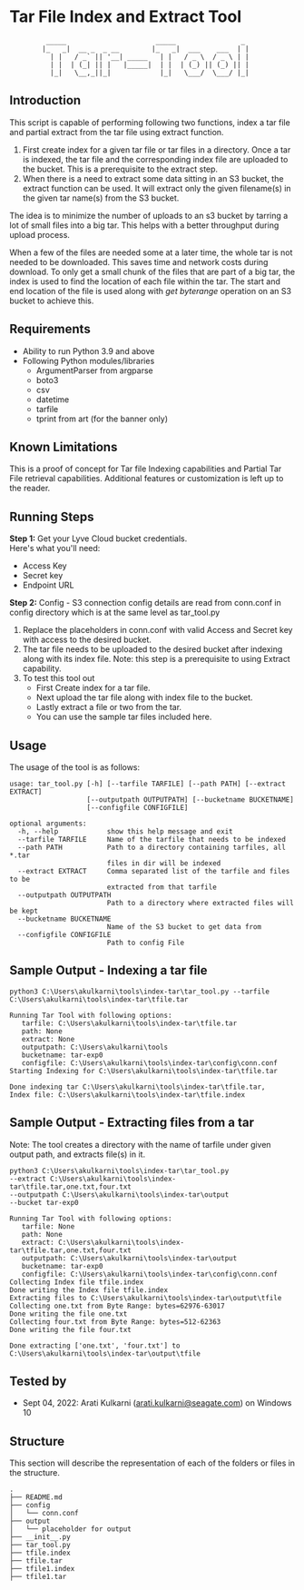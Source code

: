 
# Tar File Index and Extract Tool

             _____                      _____                _
            |_   _|  __ _  _ __        |_   _|  ___    ___  | |
              | |   / _` || '__| _____   | |   / _ \  / _ \ | |
              | |  | (_| || |   |_____|  | |  | (_) || (_) || |
              |_|   \__,_||_|            |_|   \___/  \___/ |_|
              

## Introduction
This script is capable of performing following two functions, index a tar file and partial extract from the tar file using extract function.

1. First create index for a given tar file or tar files in a directory. Once a tar is indexed, the tar file and the corresponding index file are uploaded to the bucket. This is a prerequisite to the extract step.
2. When there is a need to extract some data sitting in an S3 bucket, the extract function can be used. It will extract only the given filename(s) in the given tar name(s) from the S3 bucket. 

The idea is to minimize the number of uploads to an s3 bucket by tarring a lot of small files into a big tar.
This helps with a better throughput during upload process. 

When a few of the files are needed some at a later time, the whole tar is not needed to be downloaded. This saves time and network costs during download.
To only get a small chunk of the files that are part of a big tar, the index is used to find the location of each file within the tar. The start and end location of the file is used along with *get byterange* operation on an S3 bucket to achieve this. 

## Requirements
* Ability to run Python 3.9 and above
* Following Python modules/libraries
  - ArgumentParser from argparse
  - boto3
  - csv
  - datetime
  - tarfile
  - tprint from art (for the banner only)

## Known Limitations 
This is a proof of concept for Tar file Indexing capabilities and Partial Tar File retrieval capabilities. 
Additional features or customization is left up to the reader.

## Running Steps
**Step 1:** Get your Lyve Cloud bucket credentials.   
Here's what you'll need:
* Access Key
* Secret key
* Endpoint URL

**Step 2:** 
Config - S3 connection config details are read from conn.conf in config directory
which is at the same level as tar_tool.py

1. Replace the placeholders in conn.conf with valid Access and Secret
key with access to the desired bucket.
2. The tar file needs to be uploaded to the desired bucket after indexing along
with its index file. Note: this step is a prerequisite to using Extract capability.
3. To test this tool out 
    -   First Create index for a tar file.
    -   Next upload the tar file along with index file to the bucket.
    -   Lastly extract a file or two from the tar.
    -   You can use the sample tar files included here.

## Usage
The usage of the tool is as follows:
```
usage: tar_tool.py [-h] [--tarfile TARFILE] [--path PATH] [--extract EXTRACT]
                   [--outputpath OUTPUTPATH] [--bucketname BUCKETNAME]
                   [--configfile CONFIGFILE]

optional arguments:
  -h, --help            show this help message and exit
  --tarfile TARFILE     Name of the tarfile that needs to be indexed
  --path PATH           Path to a directory containing tarfiles, all *.tar
                        files in dir will be indexed
  --extract EXTRACT     Comma separated list of the tarfile and files to be
                        extracted from that tarfile
  --outputpath OUTPUTPATH
                        Path to a directory where extracted files will be kept
  --bucketname BUCKETNAME
                        Name of the S3 bucket to get data from
  --configfile CONFIGFILE
                        Path to config File
```
## Sample Output - Indexing a tar file

```
python3 C:\Users\akulkarni\tools\index-tar\tar_tool.py --tarfile C:\Users\akulkarni\tools\index-tar\tfile.tar

Running Tar Tool with following options:
   tarfile: C:\Users\akulkarni\tools\index-tar\tfile.tar
   path: None
   extract: None
   outputpath: C:\Users\akulkarni\tools
   bucketname: tar-exp0
   configfile: C:\Users\akulkarni\tools\index-tar\config\conn.conf
Starting Indexing for C:\Users\akulkarni\tools\index-tar\tfile.tar

Done indexing tar C:\Users\akulkarni\tools\index-tar\tfile.tar,
Index file: C:\Users\akulkarni\tools\index-tar\tfile.index
```



## Sample Output - Extracting files from a tar

Note: The tool creates a directory with the name of tarfile under given output path, and extracts file(s) in it.

```
python3 C:\Users\akulkarni\tools\index-tar\tar_tool.py
--extract C:\Users\akulkarni\tools\index-tar\tfile.tar,one.txt,four.txt
--outputpath C:\Users\akulkarni\tools\index-tar\output
--bucket tar-exp0

Running Tar Tool with following options:
   tarfile: None
   path: None
   extract: C:\Users\akulkarni\tools\index-tar\tfile.tar,one.txt,four.txt
   outputpath: C:\Users\akulkarni\tools\index-tar\output
   bucketname: tar-exp0
   configfile: C:\Users\akulkarni\tools\index-tar\config\conn.conf
Collecting Index file tfile.index
Done writing the Index file tfile.index
Extracting files to C:\Users\akulkarni\tools\index-tar\output\tfile
Collecting one.txt from Byte Range: bytes=62976-63017
Done writing the file one.txt
Collecting four.txt from Byte Range: bytes=512-62363
Done writing the file four.txt

Done extracting ['one.txt', 'four.txt'] to C:\Users\akulkarni\tools\index-tar\output\tfile
```
## Tested by
* Sept 04, 2022: Arati Kulkarni (arati.kulkarni@seagate.com) on Windows 10

## Structure
This section will describe the representation of each of the folders or files in the structure.
```
.
├── README.md
├── config
│   └── conn.conf
├── output
│   └── placeholder for output
├── __init__.py
├── tar_tool.py
├── tfile.index
├── tfile.tar
├── tfile1.index
├── tfile1.tar

```
